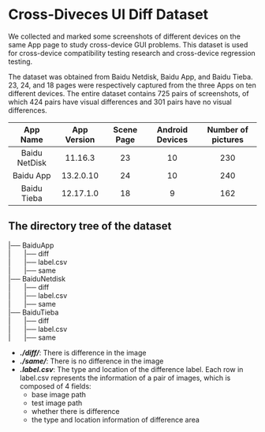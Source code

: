 # Cross-Diveces UI Diff Dataset


  We collected and marked some screenshots of different devices on the same App page to study cross-device GUI problems. This dataset is used for cross-device compatibility testing research and cross-device regression testing.
  
  The dataset was obtained from Baidu Netdisk, Baidu App, and Baidu Tieba. 23, 24, and 18 pages were respectively captured from the three Apps on ten different devices. The entire dataset contains 725 pairs of screenshots, of which 424 pairs have visual differences and 301 pairs have no visual differences.
 
 App Name | App Version | Scene Page | Android Devices | Number of pictures
 :-------:|:-----------:|:----------:|:---------------:|:------------------:|
 Baidu NetDisk | 11.16.3 | 23 | 10 | 230
 Baidu App | 13.2.0.10 | 24 | 10 | 240
 Baidu Tieba | 12.17.1.0 | 18 | 9 | 162
 
  

## The directory tree of the dataset

|── BaiduApp </br>
|&nbsp;&nbsp;&nbsp;&nbsp;&nbsp;&nbsp; |── diff</br>
|&nbsp;&nbsp;&nbsp;&nbsp;&nbsp;&nbsp; |── label.csv</br>
|&nbsp;&nbsp;&nbsp;&nbsp;&nbsp;&nbsp; |── same</br>
|── BaiduNetdisk</br>
|&nbsp;&nbsp;&nbsp;&nbsp;&nbsp;&nbsp; |── diff</br>
|&nbsp;&nbsp;&nbsp;&nbsp;&nbsp;&nbsp; |── label.csv</br>
|&nbsp;&nbsp;&nbsp;&nbsp;&nbsp;&nbsp; |── same</br>
|── BaiduTieba</br>
|&nbsp;&nbsp;&nbsp;&nbsp;&nbsp;&nbsp; |── diff</br>
|&nbsp;&nbsp;&nbsp;&nbsp;&nbsp;&nbsp; |── label.csv</br>
|&nbsp;&nbsp;&nbsp;&nbsp;&nbsp;&nbsp; |── same</br>


    
* ___./diff/___: There is difference in the image
* ___./same/___: There is no difference in the image
* ___.label.csv___: The type and location of the difference label. Each row in label.csv represents the information of a pair of images, which is composed of 4 fields:
  * base image path
  * test image path
  * whether there is difference
  * the type and location information of difference area 
